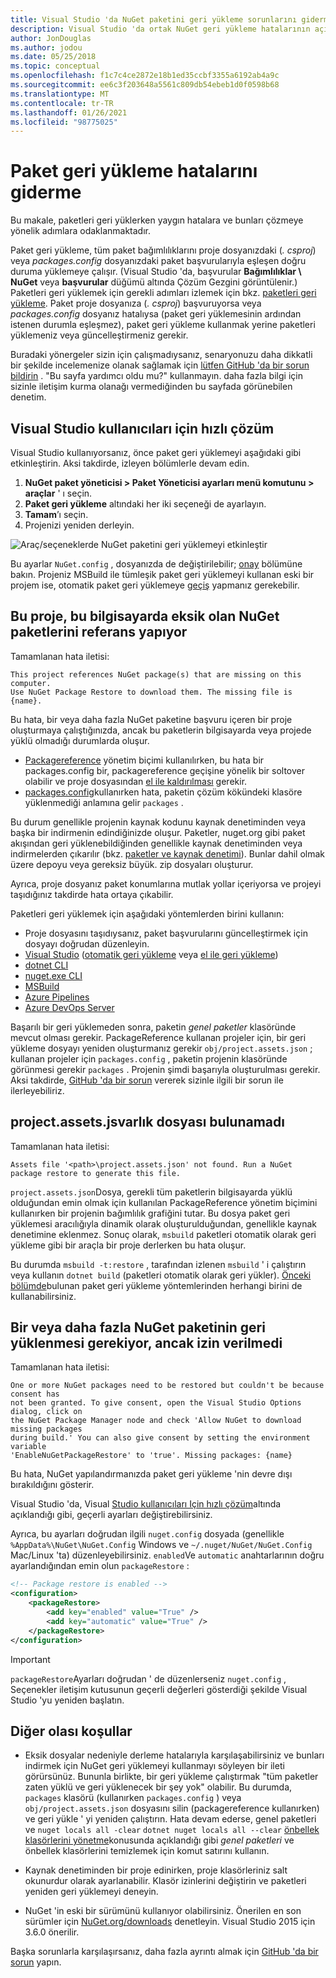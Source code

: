 ```yaml
---
title: Visual Studio 'da NuGet paketini geri yükleme sorunlarını giderme
description: Visual Studio 'da ortak NuGet geri yükleme hatalarının açıklaması ve bunların nasıl giderileceği.
author: JonDouglas
ms.author: jodou
ms.date: 05/25/2018
ms.topic: conceptual
ms.openlocfilehash: f1c7c4ce2872e18b1ed35ccbf3355a6192ab4a9c
ms.sourcegitcommit: ee6c3f203648a5561c809db54ebeb1d0f0598b68
ms.translationtype: MT
ms.contentlocale: tr-TR
ms.lasthandoff: 01/26/2021
ms.locfileid: "98775025"
---
```

# <a name="troubleshooting-package-restore-errors"></a>Paket geri yükleme hatalarını giderme

Bu makale, paketleri geri yüklerken yaygın hatalara ve bunları çözmeye yönelik adımlara odaklanmaktadır. 

Paket geri yükleme, tüm paket bağımlılıklarını proje dosyanızdaki (*. csproj*) veya *packages.config* dosyanızdaki paket başvurularıyla eşleşen doğru duruma yüklemeye çalışır. (Visual Studio 'da, başvurular **Bağımlılıklar \ NuGet** veya **başvurular** düğümü altında Çözüm Gezgini görüntülenir.) Paketleri geri yüklemek için gerekli adımları izlemek için bkz. [paketleri geri yükleme](../consume-packages/package-restore.md#restore-packages). Paket proje dosyanıza (*. csproj*) başvuruyorsa veya *packages.config* dosyanız hatalıysa (paket geri yüklemesinin ardından istenen durumla eşleşmez), paket geri yükleme kullanmak yerine paketleri yüklemeniz veya güncelleştirmeniz gerekir.

Buradaki yönergeler sizin için çalışmadıysanız, senaryonuzu daha dikkatli bir şekilde incelemenize olanak sağlamak için [lütfen GitHub 'da bir sorun bildirin](https://github.com/NuGet/docs.microsoft.com-nuget/issues) . "Bu sayfa yardımcı oldu mu?" kullanmayın. daha fazla bilgi için sizinle iletişim kurma olanağı vermediğinden bu sayfada görünebilen denetim.

## <a name="quick-solution-for-visual-studio-users"></a>Visual Studio kullanıcıları için hızlı çözüm

Visual Studio kullanıyorsanız, önce paket geri yüklemeyi aşağıdaki gibi etkinleştirin. Aksi takdirde, izleyen bölümlerle devam edin.

1. **NuGet paket yöneticisi > Paket Yöneticisi ayarları menü komutunu > araçlar** ' ı seçin.
1. **Paket geri yükleme** altındaki her iki seçeneği de ayarlayın.
1. **Tamam**’ı seçin.
1. Projenizi yeniden derleyin.

![Araç/seçeneklerde NuGet paketini geri yüklemeyi etkinleştir](../consume-packages/media/restore-01-autorestoreoptions.png)

Bu ayarlar `NuGet.config` , dosyanızda de değiştirilebilir; [onay](#consent) bölümüne bakın. Projeniz MSBuild ile tümleşik paket geri yüklemeyi kullanan eski bir projem ise, otomatik paket geri yüklemeye [geçiş](package-restore.md#migrate-to-automatic-package-restore-visual-studio) yapmanız gerekebilir.

<a name="missing"></a>

## <a name="this-project-references-nuget-packages-that-are-missing-on-this-computer"></a>Bu proje, bu bilgisayarda eksik olan NuGet paketlerini referans yapıyor

Tamamlanan hata iletisi:

```output
This project references NuGet package(s) that are missing on this computer.
Use NuGet Package Restore to download them. The missing file is {name}.
```

Bu hata, bir veya daha fazla NuGet paketine başvuru içeren bir proje oluşturmaya çalıştığınızda, ancak bu paketlerin bilgisayarda veya projede yüklü olmadığı durumlarda oluşur.

- [Packagereference](package-references-in-project-files.md) yönetim biçimi kullanılırken, bu hata bir packages.config bir, packagereference geçişine yönelik bir soltover olabilir ve proje dosyasından [el ile kaldırılması](../resources/NuGet-FAQ.md#working-with-packages) gerekir.
- [packages.config](../reference/packages-config.md)kullanırken hata, paketin çözüm kökündeki klasöre yüklenmediği anlamına gelir `packages` .

Bu durum genellikle projenin kaynak kodunu kaynak denetiminden veya başka bir indirmenin edindiğinizde oluşur. Paketler, nuget.org gibi paket akışından geri yüklenebildiğinden genellikle kaynak denetiminden veya indirmelerden çıkarılır (bkz. [paketler ve kaynak denetimi](Packages-and-Source-Control.md)). Bunlar dahil olmak üzere depoyu veya gereksiz büyük. zip dosyaları oluşturur.

Ayrıca, proje dosyanız paket konumlarına mutlak yollar içeriyorsa ve projeyi taşıdığınız takdirde hata ortaya çıkabilir.

Paketleri geri yüklemek için aşağıdaki yöntemlerden birini kullanın:

- Proje dosyasını taşıdıysanız, paket başvurularını güncelleştirmek için dosyayı doğrudan düzenleyin.
- [Visual Studio](package-restore.md#restore-using-visual-studio) ([otomatik geri yükleme](package-restore.md#restore-packages-automatically-using-visual-studio) veya [el ile geri yükleme](package-restore.md#restore-packages-manually-using-visual-studio))
- [dotnet CLI](package-restore.md#restore-using-the-dotnet-cli)
- [nuget.exe CLI](package-restore.md#restore-using-the-nugetexe-cli)
- [MSBuild](package-restore.md#restore-using-msbuild)
- [Azure Pipelines](package-restore.md#restore-using-azure-pipelines)
- [Azure DevOps Server](package-restore.md#restore-using-azure-devops-server)

Başarılı bir geri yüklemeden sonra, paketin *genel paketler* klasöründe mevcut olması gerekir. PackageReference kullanan projeler için, bir geri yükleme dosyayı yeniden oluşturmanız gerekir `obj/project.assets.json` ; kullanan projeler için `packages.config` , paketin projenin klasöründe görünmesi gerekir `packages` . Projenin şimdi başarıyla oluşturulması gerekir. Aksi takdirde, [GitHub 'da bir sorun](https://github.com/NuGet/docs.microsoft.com-nuget/issues) vererek sizinle ilgili bir sorun ile ilerleyebiliriz.

<a name="assets"></a>

## <a name="assets-file-projectassetsjson-not-found"></a>project.assets.jsvarlık dosyası bulunamadı

Tamamlanan hata iletisi:

```output
Assets file '<path>\project.assets.json' not found. Run a NuGet package restore to generate this file.
```

`project.assets.json`Dosya, gerekli tüm paketlerin bilgisayarda yüklü olduğundan emin olmak için kullanılan PackageReference yönetim biçimini kullanırken bir projenin bağımlılık grafiğini tutar. Bu dosya paket geri yüklemesi aracılığıyla dinamik olarak oluşturulduğundan, genellikle kaynak denetimine eklenmez. Sonuç olarak, `msbuild` paketleri otomatik olarak geri yükleme gibi bir araçla bir proje derlerken bu hata oluşur.

Bu durumda `msbuild -t:restore` , tarafından izlenen `msbuild` ' i çalıştırın veya kullanın `dotnet build` (paketleri otomatik olarak geri yükler). [Önceki bölümde](#missing)bulunan paket geri yükleme yöntemlerinden herhangi birini de kullanabilirsiniz.

<a name="consent"></a>

## <a name="one-or-more-nuget-packages-need-to-be-restored-but-couldnt-be-because-consent-has-not-been-granted"></a>Bir veya daha fazla NuGet paketinin geri yüklenmesi gerekiyor, ancak izin verilmedi

Tamamlanan hata iletisi:

```output
One or more NuGet packages need to be restored but couldn't be because consent has
not been granted. To give consent, open the Visual Studio Options dialog, click on
the NuGet Package Manager node and check 'Allow NuGet to download missing packages
during build.' You can also give consent by setting the environment variable
'EnableNuGetPackageRestore' to 'true'. Missing packages: {name}
```

Bu hata, NuGet yapılandırmanızda paket geri yükleme 'nin devre dışı bırakıldığını gösterir.

Visual Studio 'da, Visual [Studio kullanıcıları Için hızlı çözüm](#quick-solution-for-visual-studio-users)altında açıklandığı gibi, geçerli ayarları değiştirebilirsiniz.

Ayrıca, bu ayarları doğrudan ilgili `nuget.config` dosyada (genellikle `%AppData%\NuGet\NuGet.Config` Windows ve `~/.nuget/NuGet/NuGet.Config` Mac/Linux 'ta) düzenleyebilirsiniz. `enabled`Ve `automatic` anahtarlarının doğru ayarlandığından emin olun `packageRestore` :

```xml
<!-- Package restore is enabled -->
<configuration>
    <packageRestore>
        <add key="enabled" value="True" />
        <add key="automatic" value="True" />
    </packageRestore>
</configuration>
```

> [!Important]
> `packageRestore`Ayarları doğrudan ' de düzenlerseniz `nuget.config` , Seçenekler iletişim kutusunun geçerli değerleri gösterdiği şekilde Visual Studio 'yu yeniden başlatın.

## <a name="other-potential-conditions"></a>Diğer olası koşullar

- Eksik dosyalar nedeniyle derleme hatalarıyla karşılaşabilirsiniz ve bunları indirmek için NuGet geri yüklemeyi kullanmayı söyleyen bir ileti görürsünüz. Bununla birlikte, bir geri yükleme çalıştırmak "tüm paketler zaten yüklü ve geri yüklenecek bir şey yok" olabilir. Bu durumda, `packages` klasörü (kullanırken `packages.config` ) veya `obj/project.assets.json` dosyasını silin (packagereference kullanırken) ve geri yükle ' yi yeniden çalıştırın. Hata devam ederse, genel paketleri ve `nuget locals all -clear` `dotnet nuget locals all --clear` [önbellek klasörlerini yönetme](managing-the-global-packages-and-cache-folders.md)konusunda açıklandığı gibi *genel paketleri* ve önbellek klasörlerini temizlemek için komut satırını kullanın.

- Kaynak denetiminden bir proje edinirken, proje klasörleriniz salt okunurdur olarak ayarlanabilir. Klasör izinlerini değiştirin ve paketleri yeniden geri yüklemeyi deneyin.

- NuGet 'in eski bir sürümünü kullanıyor olabilirsiniz. Önerilen en son sürümler için [NuGet.org/downloads](https://www.nuget.org/downloads) denetleyin. Visual Studio 2015 için 3.6.0 önerilir.

Başka sorunlarla karşılaşırsanız, daha fazla ayrıntı almak için [GitHub 'da bir sorun](https://github.com/NuGet/docs.microsoft.com-nuget/issues) yapın.
